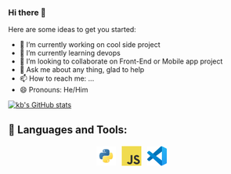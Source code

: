 ### Hi there 👋

Here are some ideas to get you started:

- 🔭 I’m currently working on cool side project
- 🌱 I’m currently learning devops
- 👯 I’m looking to collaborate on Front-End or Mobile app project
- 💬 Ask me about any thing, glad to help
- 📫 How to reach me: ...
- 😄 Pronouns: He/Him


[![kb's GitHub stats](https://github-readme-stats.vercel.app/api?username=kaleab222)](https://github.com/anuraghazra/github-readme-stats)

## 🧰 Languages and Tools:
<p align="center">
<img src="https://raw.githubusercontent.com/github/explore/80688e429a7d4ef2fca1e82350fe8e3517d3494d/topics/python/python.png" alt="Python" height="40" style="vertical-align:top; margin:4px">
<img src="https://raw.githubusercontent.com/github/explore/80688e429a7d4ef2fca1e82350fe8e3517d3494d/topics/javascript/javascript.png" alt="Javascript" height="40" style="vertical-align:top; margin:4px">
<img src="https://raw.githubusercontent.com/github/explore/80688e429a7d4ef2fca1e82350fe8e3517d3494d/topics/visual-studio-code/visual-studio-code.png" alt="VS Code" height="40" style="vertical-align:top; margin:4px">
</p>
